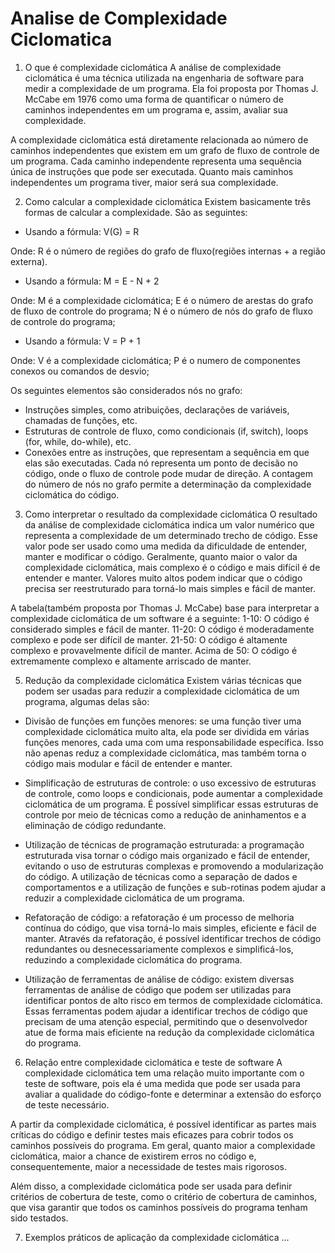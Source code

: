 # Analise de Complexidade Ciclomatica

1. O que é complexidade ciclomática
A análise de complexidade ciclomática é uma técnica utilizada na engenharia de software para medir a complexidade de um programa. Ela foi proposta por Thomas J. McCabe em 1976 como uma forma de quantificar o número de caminhos independentes em um programa e, assim, avaliar sua complexidade.

A complexidade ciclomática está diretamente relacionada ao número de caminhos independentes que existem em um grafo de fluxo de controle de um programa. Cada caminho independente representa uma sequência única de instruções que pode ser executada. Quanto mais caminhos independentes um programa tiver, maior será sua complexidade.


2. Como calcular a complexidade ciclomática
Existem basicamente três formas de calcular a complexidade. São as seguintes:
* Usando a fórmula:
V(G) = R

Onde:
R é o número de regiões do grafo de fluxo(regiões internas + a região externa).

* Usando a fórmula:
M = E - N + 2

Onde:
M é a complexidade ciclomática;
E é o número de arestas do grafo de fluxo de controle do programa;
N é o número de nós do grafo de fluxo de controle do programa;

* Usando a fórmula:
V = P + 1

Onde:
V é a complexidade ciclomática;
P é o numero de componentes conexos ou comandos de desvio;


Os seguintes elementos são considerados nós no grafo:
- Instruções simples, como atribuições, declarações de variáveis, chamadas de funções, etc.
- Estruturas de controle de fluxo, como condicionais (if, switch), loops (for, while, do-while), etc.
- Conexões entre as instruções, que representam a sequência em que elas são executadas.
Cada nó representa um ponto de decisão no código, onde o fluxo de controle pode mudar de direção. A contagem do número de nós no grafo permite a determinação da complexidade ciclomática do código.


3. Como interpretar o resultado da complexidade ciclomática
O resultado da análise de complexidade ciclomática indica um valor numérico que representa a complexidade de um determinado trecho de código. Esse valor pode ser usado como uma medida da dificuldade de entender, manter e modificar o código.
Geralmente, quanto maior o valor da complexidade ciclomática, mais complexo é o código e mais difícil é de entender e manter. Valores muito altos podem indicar que o código precisa ser reestruturado para torná-lo mais simples e fácil de manter.

A tabela(também proposta por Thomas J. McCabe) base para interpretar a complexidade ciclomática de um software é a seguinte:
1-10: O código é considerado simples e fácil de manter.
11-20: O código é moderadamente complexo e pode ser difícil de manter.
21-50: O código é altamente complexo e provavelmente difícil de manter.
Acima de 50: O código é extremamente complexo e altamente arriscado de manter.



5. Redução da complexidade ciclomática
Existem várias técnicas que podem ser usadas para reduzir a complexidade ciclomática de um programa, algumas delas são:
- Divisão de funções em funções menores: se uma função tiver uma complexidade ciclomática muito alta, ela pode ser dividida em várias funções menores, cada uma com uma responsabilidade específica. Isso não apenas reduz a complexidade ciclomática, mas também torna o código mais modular e fácil de entender e manter.

- Simplificação de estruturas de controle: o uso excessivo de estruturas de controle, como loops e condicionais, pode aumentar a complexidade ciclomática de um programa. É possível simplificar essas estruturas de controle por meio de técnicas como a redução de aninhamentos e a eliminação de código redundante.

- Utilização de técnicas de programação estruturada: a programação estruturada visa tornar o código mais organizado e fácil de entender, evitando o uso de estruturas complexas e promovendo a modularização do código. A utilização de técnicas como a separação de dados e comportamentos e a utilização de funções e sub-rotinas podem ajudar a reduzir a complexidade ciclomática de um programa.

- Refatoração de código: a refatoração é um processo de melhoria contínua do código, que visa torná-lo mais simples, eficiente e fácil de manter. Através da refatoração, é possível identificar trechos de código redundantes ou desnecessariamente complexos e simplificá-los, reduzindo a complexidade ciclomática do programa.

- Utilização de ferramentas de análise de código: existem diversas ferramentas de análise de código que podem ser utilizadas para identificar pontos de alto risco em termos de complexidade ciclomática. Essas ferramentas podem ajudar a identificar trechos de código que precisam de uma atenção especial, permitindo que o desenvolvedor atue de forma mais eficiente na redução da complexidade ciclomática do programa.



6. Relação entre complexidade ciclomática e teste de software
A complexidade ciclomática tem uma relação muito importante com o teste de software, pois ela é uma medida que pode ser usada para avaliar a qualidade do código-fonte e determinar a extensão do esforço de teste necessário.

A partir da complexidade ciclomática, é possível identificar as partes mais críticas do código e definir testes mais eficazes para cobrir todos os caminhos possíveis do programa. Em geral, quanto maior a complexidade ciclomática, maior a chance de existirem erros no código e, consequentemente, maior a necessidade de testes mais rigorosos.

Além disso, a complexidade ciclomática pode ser usada para definir critérios de cobertura de teste, como o critério de cobertura de caminhos, que visa garantir que todos os caminhos possíveis do programa tenham sido testados.



7. Exemplos práticos de aplicação da complexidade ciclomática
...
